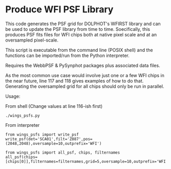 # Produce WFI PSF Library

This code generates the PSF grid for DOLPHOT's WFIRST library and can
be used to update the PSF library from time to time. Soecifically,
this produces PSF fits files for WFI chips both at native pixel scale 
and at an oversampled pixel-scale.

This script is executable from the command line (POSIX shell) and 
the functions can be imported/run from the Python interpreter.

Requires the WebbPSF & PySynphot packages plus associated data files.

As the most common use case would involve just one or a few WFI chips 
in the near future, line 117 and 118 gives examples of how to do that.
Generating the oversampled grid for all chips should only be run in 
parallel.

Usage:

From shell (Change values at line 116-ish first)
```
./wings_psfs.py
```

From interpreter
```
from wings_psfs import write_psf
write_psf(det='SCA01',filt='Z087',pos=(2048,2048),oversample=10,outprefix='WFI')

from wings_psfs import all_psf, chips, filternames
all_psf(chips=[chips[0]],filternames=filternames,grid=5,oversample=10,outprefix='WFI')
```

